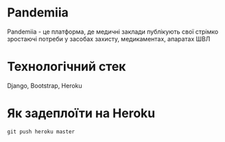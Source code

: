 # Pandemiia
Pandemiia - це платформа, де медичні заклади публікують свої стрімко зростаючі потреби у засобах захисту, медикаментах, апаратах ШВЛ

# Технологічний стек
Django, Bootstrap, Heroku

# Як задеплоїти на Heroku
`git push heroku master`

